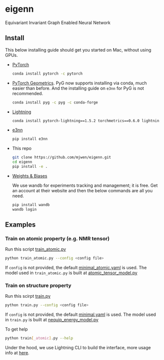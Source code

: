 # eigenn

Equivariant Invariant Graph Enabled Neural Network

## Install

This below installing guide should get you started on Mac, without using GPUs.

- [PyTorch](https://pytorch.org)

  ```bash
  conda install pytorch -c pytorch
  ```

- [PyTorch Geometrics](https://pytorch-geometric.readthedocs.io). PyG now
  supports installing via conda, much easier than before. And the installing guide on
  `e3nn` for PyG is not recommended.

  ```bash
  conda install pyg -c pyg -c conda-forge
  ```

- [Lightning](https://www.pytorchlightning.ai/)

  ```bash
  conda install pytorch-lightning==1.5.2 torchmetrics==0.6.0 lightning-bolts -c conda-forge
  ```

- [e3nn](https://docs.e3nn.org/en/stable/guide/installation.html)

  ```bash
  pip install e3nn
  ```

- This repo

  ```bash
  git clone https://github.com/mjwen/eigenn.git
  cd eigenn
  pip install -e .
  ```

- [Weights & Biases](https://docs.wandb.ai/quickstart)

  We use wandb for experiments tracking and management; it is free. Get an account at
  their website and then the below commands are all you need.

  ```bash
  pip install wandb
  wandb login
  ```

## Examples

### Train on atomic property (e.g. NMR tensor)

Run this script [train_atomic.py](./scripts/train_atomic.py)

```bash
python train_atomic.py --config <config file>
```

If `config` is not provided, the default [minimal_atomic.yaml](./scripts/configs/minimal_atomic.yaml)
is used.
The model used in `train_atomic.py` is built at [atomic_tensor_model.py](./eigenn/model_factory/atomic_tensor_model.py)

### Train on structure property

Run this scirpt [train.py](./scripts/train.py)

```bash
python train.py --config <config file>
```

If `config` is not provided, the default [minimal.yaml](./scripts/configs/minimal.yaml)
is used.
The model used in `train.py` is built at [nequip_energy_model.py](./eigenn/model_factory/nequip_energy_model.py)

To get help

```bash
python train[_atomic].py --help
```

Under the hood, we use Lightning CLI to build the interface, more usage info at
[here](https://pytorch-lightning.readthedocs.io/en/stable/common/lightning_cli.html).
